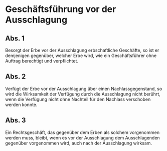 # Geschäftsführung vor der Ausschlagung



## Abs. 1

 Besorgt der Erbe vor der Ausschlagung erbschaftliche Geschäfte, so ist er demjenigen gegenüber, welcher Erbe wird, wie ein Geschäftsführer ohne Auftrag berechtigt und verpflichtet.

## Abs. 2

 Verfügt der Erbe vor der Ausschlagung über einen Nachlassgegenstand, so wird die Wirksamkeit der Verfügung durch die Ausschlagung nicht berührt, wenn die Verfügung nicht ohne Nachteil für den Nachlass verschoben werden konnte.

## Abs. 3

 Ein Rechtsgeschäft, das gegenüber dem Erben als solchem vorgenommen werden muss, bleibt, wenn es vor der Ausschlagung dem Ausschlagenden gegenüber vorgenommen wird, auch nach der Ausschlagung wirksam. 

